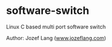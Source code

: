 software-switch
===============

Linux C based multi port software switch 

Author: Jozef Lang (www.jozeflang.com)
